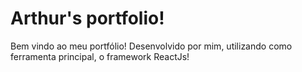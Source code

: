 # Arthur's portfolio!
Bem vindo ao meu portfólio! Desenvolvido por mim, utilizando como ferramenta principal, o framework ReactJs!
